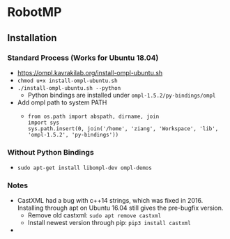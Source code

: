 # RobotMP
## Installation
### Standard Process (Works for Ubuntu 18.04)
* https://ompl.kavrakilab.org/install-ompl-ubuntu.sh
* ```chmod u+x install-ompl-ubuntu.sh```
* ```./install-ompl-ubuntu.sh --python```
  * Python bindings are installed under ```ompl-1.5.2/py-bindings/ompl```
* Add ompl path to system PATH
  * ```
    from os.path import abspath, dirname, join
    import sys
    sys.path.insert(0, join('/home', 'ziang', 'Workspace', 'lib', 'ompl-1.5.2', 'py-bindings'))
    ```
### Without Python Bindings
* ```sudo apt-get install libompl-dev ompl-demos```
### Notes
* CastXML had a bug with c++14 strings, which was fixed in 2016. Installing through apt on Ubuntu 16.04 still gives
the pre-bugfix version.
    * Remove old castxml: ```sudo apt remove castxml```
    * Install newest version through pip: ```pip3 install castxml```
* 
